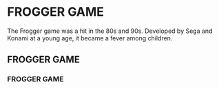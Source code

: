 # FROGGER GAME

The Frogger game was a hit in the 80s and 90s. Developed by Sega and Konami at a young age, it became a fever among children.
## FROGGER GAME

### FROGGER GAME